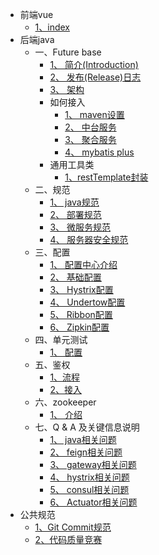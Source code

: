 * 前端vue
    * [1、index](vue/index.md)
* 后端java
    * 一、Future base
        * [1、 简介(Introduction)](java/future-base/简介.md)
        * [2、 发布(Release)日志](java/future-base/release_log.md)
        * [3、 架构](java/future-base/整体架构.md)
        * 如何接入
            * [1、 maven设置](java/future-base/getting_started/maven.md)
            * [2、 中台服务](java/future-base/getting_started/中台.md)
            * [3、 聚合服务](java/future-base/getting_started/聚合.md)
            * [4、 mybatis plus](java/future-base/getting_started/mybatis-plus.md)
        * 通用工具类
            * [1、restTemplate封装](java/future-base/utils/RestUriBuilder.md)
    * 二、规范
        * [1、 java规范](java/规范/java规范.md)
        * [2、 部署规范](java/规范/部署.md)
        * [3、 微服务规范](java/规范/微服务规范.md)
        * [4、 服务器安全规范](java/规范/服务器安全规范.md)
    * 三、配置
        * [1、 配置中心介绍](java/config/介绍.md)
        * [2、 基础配置](java/config/基础.md)
        * [3、 Hystrix配置](java/config/Hystrix.md)
        * [4、 Undertow配置](java/config/Undertow.md)
        * [5、 Ribbon配置](java/config/Ribbon.md)
        * [6、 Zipkin配置](java/config/zipkin.md)
    * 四、单元测试
        * [1、 配置](java/unit-test/配置.md)
    * 五、鉴权
        * [1、流程](java/auth/流程.md)
        * [2、接入](java/auth/接入.md)
    * 六、zookeeper
        * [1、 介绍](java/zookeeper/调度.md)
    * 七、Q & A 及关键信息说明
        * [1、 java相关问题](java/q_a/java.md)
        * [2、 feign相关问题](java/q_a/feign.md)
        * [3、 gateway相关问题](java/q_a/gateway.md)
        * [4、 hystrix相关问题](java/q_a/hystrix.md)
        * [5、 consul相关问题](java/q_a/consul.md)
        * [6、 Actuator相关问题](java/q_a/actuator.md)
* 公共规范
    * [1、Git Commit规范](common/git-commit规范.md)
    * [2、代码质量竞赛](common/code-review.md)
